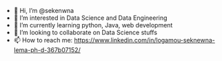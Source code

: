 - 👋 Hi, I’m @sekenwna
- 👀 I’m interested in Data Science and Data Engineering 
- 🌱 I’m currently learning python, Java, web development 
- 💞️ I’m looking to collaborate on Data Science stuffs
- 📫 How to reach me: 
https://www.linkedin.com/in/logamou-seknewna-lema-ph-d-367b07152/
<!---
sekenwna/sekenwna is a ✨ special ✨ repository because its `README.md` (this file) appears on your GitHub profile.
You can click the Preview link to take a look at your changes.
--->
